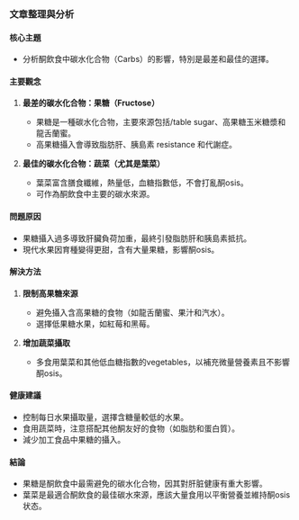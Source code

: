 ### 文章整理與分析

#### 核心主題
- 分析酮飲食中碳水化合物（Carbs）的影響，特別是最差和最佳的選擇。

#### 主要觀念
1. **最差的碳水化合物：果糖（Fructose）**
   - 果糖是一種碳水化合物，主要來源包括/table sugar、高果糖玉米糖漿和龍舌蘭蜜。
   - 高果糖攝入會導致脂肪肝、胰島素 resistance 和代謝症。

2. **最佳的碳水化合物：蔬菜（尤其是葉菜）**
   - 葉菜富含膳食纖維，熱量低，血糖指數低，不會打亂酮osis。
   - 可作為酮飲食中主要的碳水來源。

#### 問題原因
- 果糖攝入過多導致肝臟負荷加重，最終引發脂肪肝和胰島素抵抗。
- 現代水果因育種變得更甜，含有大量果糖，影響酮osis。

#### 解決方法
1. **限制高果糖來源**
   - 避免攝入含高果糖的食物（如龍舌蘭蜜、果汁和汽水）。
   - 選擇低果糖水果，如紅莓和黑莓。

2. **增加蔬菜攝取**
   - 多食用葉菜和其他低血糖指數的vegetables，以補充微量營養素且不影響酮osis。

#### 健康建議
- 控制每日水果攝取量，選擇含糖量較低的水果。
- 食用蔬菜時，注意搭配其他酮友好的食物（如脂肪和蛋白質）。
- 減少加工食品中果糖的攝入。

#### 結論
- 果糖是酮飲食中最需避免的碳水化合物，因其對肝脏健康有重大影響。
- 葉菜是最適合酮飲食的最佳碳水來源，應該大量食用以平衡營養並維持酮osis状态。